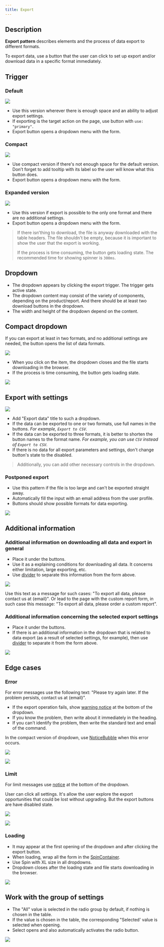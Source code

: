 ```yaml
---
title: Export
---
```


## Description

**Export pattern** describes elements and the process of data export to different formats.

To export data, use a button that the user can click to set up export and/or download data in a specific format immediately.

## Trigger

### Default

![](static/default-export.png)

- Use this version wherever there is enough space and an ability to adjust export settings.
- If exporting is the target action on the page, use button with `use: "primary"`.
- Export button opens a dropdown menu with the form.

### Compact

![](static/short-export.png)

- Use compact version if there's not enough space for the default version. Don’t forget to add tooltip with its label so the user will know what this button does.
- Export button opens a dropdown menu with the form.

### Expanded version

![](static/advanced-export.png)

- Use this version if export is possible to the only one format and there are no additional settings.
- Export button opens a dropdown menu with the form.

> If there isn’thing to download, the file is anyway downloaded with the table headers. The file shouldn't be empty, because it is important to show the user that the export is working.
>
> If the process is time consuming, the button gets loading state. The recommended time for showing spinner is `300ms`.

## Dropdown

- The dropdown appears by clicking the export trigger. The trigger gets active state.
- The dropdown content may consist of the variety of components, depending on the product/report. And there should be at least two download buttons in the dropdown.
- The width and height of the dropdown depend on the content.

## Compact dropdown

If you can export at least in two formats, and no additional settings are needed, the button opens the list of data formats.

![](static/dropdown-1.png)

- When you click on the item, the dropdown closes and the file starts downloading in the browser.
- If the process is time consuming, the button gets loading state.

![](static/loading.png)

## Export with settings

![](static/dropdown-2.png)

- Add "Export data" title to such a dropdown.
- If the data can be exported to one or two formats, use full names in the buttons. _For example, `Export to CSV`._
- If the data can be exported to three formats, it is better to shorten the button names to the format name. _For example, you can use `CSV` instead of `Export to CSV`._
- If there is no data for all export parameters and settings, don't change button's state to the disabled.

> Additionally, you can add other necessary controls in the dropdown.

### Postponed export

- Use this pattern if the file is too large and can't be exported straight away.
- Automatically fill the input with an email address from the user profile.
- Buttons should show possible formats for data exporting.

![](static/dropdown-3.png)

## Additional information

### Additional information on downloading all data and export in general

- Place it under the buttons.
- Use it as a explaining conditions for downloading all data. It concerns either limitation, large exporting, etc.
- Use [divider](/components/divider/) to separate this information from the form above.

![](static/dropdown-info-1.png)

Use this text as a message for such cases: "To export all data, please contact us at {email}". Or lead to the page with the custom report form, in such case this message: "To export all data, please order a custom report".

### Additional information concerning the selected export settings

- Place it under the buttons.
- If there is an additional information in the dropdown that is related to data export (as a result of selected settings, for example), then use [divider](/components/divider/) to separate it from the form above.

![](static/dropdown-info-2.png)

## Edge cases

### Error

For error messages use the following text: "Please try again later. If the problem persists, contact us at {email}".

- If the export operation fails, show [warning notice](/components/notice) at the bottom of the dropdown.
- If you know the problem, then write about it immediately in the heading.
- If you can't identify the problem, then write the standard text and email of the command.

In the compact version of dropdown, use [NoticeBubble](/components/notice-bubble) when this error occurs.

![](static/export-error-2.png)

![](static/export-error-1.png)

### Limit

For limit messages use [notice](/components/notice) at the bottom of the dropdown.

User can click all settings. It's allow the user explore the export opportunities that could be lost without upgrading. But the export buttons are have disabled state.

![](static/export-limit-2.png)

![](static/export-limit-1.png)

### Loading

- It may appear at the first opening of the dropdown and after clicking the export button.
- When loading, wrap all the form in the [SpinContainer](/components/spin-container/).
- Use Spin with XL size in all dropdowns.
- Dropdown closes after the loading state and file starts downloading in the browser.

![](static/export-loading.png)

## Work with the group of settings

- The "All" value is selected in the radio group by default, if nothing is chosen in the table.
- If the value is chosen in the table, the corresponding "Selected' value is selected when opening.
- Select opens and also automatically activates the radio button.

![](static/dropdown.png)

